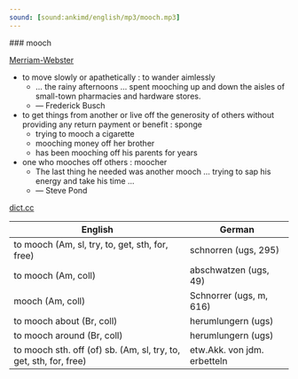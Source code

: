 ```yaml
---
sound: [sound:ankimd/english/mp3/mooch.mp3]
---
```


\### mooch

[Merriam-Webster](https://www.merriam-webster.com/dictionary/mooch)

- to move slowly or apathetically : to wander aimlessly
    - … the rainy afternoons … spent mooching up and down the aisles of small-town pharmacies and hardware stores.
    - — Frederick Busch
- to get things from another or live off the generosity of others without providing any return payment or benefit : sponge
    - trying to mooch a cigarette
    - mooching money off her brother
    - has been mooching off his parents for years
- one who mooches off others : moocher
    - The last thing he needed was another mooch … trying to sap his energy and take his time …
    - — Steve Pond

[dict.cc](https://www.dict.cc/mooch)

| English        | German       |
| -------------- | ------------ |
| to mooch (Am, sl, try, to, get, sth, for, free) | schnorren (ugs, 295) |
| to mooch (Am, coll) | abschwatzen (ugs, 49) |
| mooch (Am, coll) | Schnorrer (ugs, m, 616) |
| to mooch about (Br, coll) | herumlungern (ugs) |
| to mooch around (Br, coll) | herumlungern (ugs) |
| to mooch sth. off (of) sb. (Am, sl, try, to, get, sth, for, free) | etw.Akk. von jdm. erbetteln |
